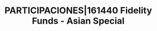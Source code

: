 ---
layout: asset
title: PARTICIPACIONES|161440 Fidelity Funds - Asian Special
isin: LU1777189124
---